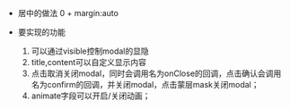 - 居中的做法
    0 + margin:auto

- 要实现的功能
    1. 可以通过visible控制modal的显隐
    2. title,content可以自定义显示内容
    3. 点击取消关闭modal，同时会调用名为onClose的回调，点击确认会调用名为confirm的回调，并关闭modal，点击蒙层mask关闭modal；
    4. animate字段可以开启/关闭动画；

